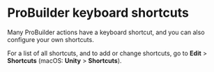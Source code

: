 # ProBuilder keyboard shortcuts 

Many ProBuilder actions have a keyboard shortcut, and you can also configure your own shortcuts.

For a list of all shortcuts, and to add or change shortcuts, go to **Edit** > **Shortcuts** (macOS: **Unity** > **Shortcuts**).
